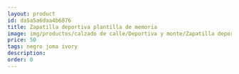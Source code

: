 ```yaml
---
layout: product
id: da5a5a6daa4b6876
title: Zapatilla deportiva plantilla de memoria
image: img/productos/calzado de calle/Deportiva y monte/Zapatilla deportiva plantilla de memoria=50=negro joma ivory.webp
price: 50
tags: negro joma ivory
description: 
order: 0
---
```

